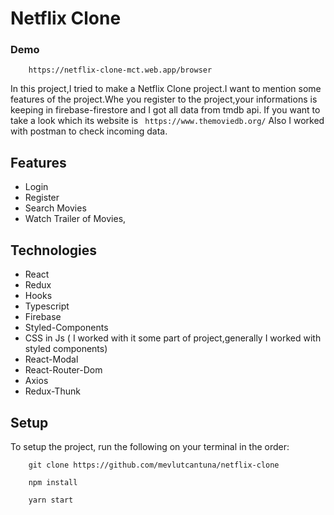 # Netflix Clone

### Demo
```
    https://netflix-clone-mct.web.app/browser
```

In this project,I tried to make a Netflix Clone project.I want to  mention some features of the project.Whe you register to the project,your informations is keeping in firebase-firestore and I got all data from tmdb api.
If you want to take a look which its website is ``` https://www.themoviedb.org/```
Also I worked with postman to check incoming data.

## Features
- Login
- Register
- Search Movies
- Watch Trailer of Movies,

## Technologies
- React
- Redux
- Hooks
- Typescript
- Firebase
- Styled-Components
- CSS in Js ( I worked with it some part of project,generally I worked with styled components)  
- React-Modal
- React-Router-Dom
- Axios
- Redux-Thunk

## Setup

To setup the project, run the following on your terminal in the order:

```
    git clone https://github.com/mevlutcantuna/netflix-clone
```
```
    npm install
```
```
    yarn start
```
